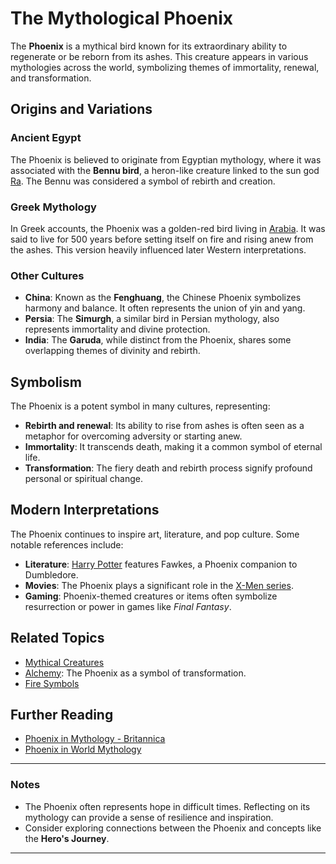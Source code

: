 # The Mythological Phoenix

The **Phoenix** is a mythical bird known for its extraordinary ability to regenerate or be reborn from its ashes. This creature appears in various mythologies across the world, symbolizing themes of immortality, renewal, and transformation.

## Origins and Variations

### Ancient Egypt

The Phoenix is believed to originate from Egyptian mythology, where it was associated with the **Bennu bird**, a heron-like creature linked to the sun god [Ra](https://en.wikipedia.org/wiki/Ra). The Bennu was considered a symbol of rebirth and creation.

### Greek Mythology

In Greek accounts, the Phoenix was a golden-red bird living in [Arabia](https://en.wikipedia.org/wiki/Arabia). It was said to live for 500 years before setting itself on fire and rising anew from the ashes. This version heavily influenced later Western interpretations.

### Other Cultures

- **China**: Known as the **Fenghuang**, the Chinese Phoenix symbolizes harmony and balance. It often represents the union of yin and yang.
- **Persia**: The **Simurgh**, a similar bird in Persian mythology, also represents immortality and divine protection.
- **India**: The **Garuda**, while distinct from the Phoenix, shares some overlapping themes of divinity and rebirth.

## Symbolism

The Phoenix is a potent symbol in many cultures, representing:

- **Rebirth and renewal**: Its ability to rise from ashes is often seen as a metaphor for overcoming adversity or starting anew.
- **Immortality**: It transcends death, making it a common symbol of eternal life.
- **Transformation**: The fiery death and rebirth process signify profound personal or spiritual change.

## Modern Interpretations

The Phoenix continues to inspire art, literature, and pop culture. Some notable references include:

- **Literature**: [Harry Potter](https://harrypotter.fandom.com/wiki/Fawkes) features Fawkes, a Phoenix companion to Dumbledore.
- **Movies**: The Phoenix plays a significant role in the [X-Men series](<https://en.wikipedia.org/wiki/Phoenix_(X-Men)>).
- **Gaming**: Phoenix-themed creatures or items often symbolize resurrection or power in games like _Final Fantasy_.

## Related Topics

- [Mythical Creatures](https://en.wikipedia.org/wiki/List_of_legendary_creatures)
- [Alchemy](https://en.wikipedia.org/wiki/Alchemy): The Phoenix as a symbol of transformation.
- [Fire Symbols](https://en.wikipedia.org/wiki/Fire_in_mythology)

## Further Reading

- [Phoenix in Mythology - Britannica](https://www.britannica.com/topic/phoenix-mythological-bird)
- [Phoenix in World Mythology](https://mythology.net/birds/phoenix)

---

### Notes

- The Phoenix often represents hope in difficult times. Reflecting on its mythology can provide a sense of resilience and inspiration.
- Consider exploring connections between the Phoenix and concepts like the **Hero's Journey**.

---
